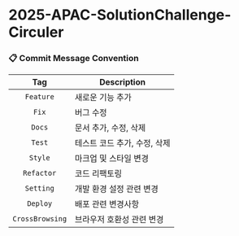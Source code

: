 # 2025-APAC-SolutionChallenge-Circuler 

### 📋 Commit Message Convention
| Tag | Description |
| :---: | --- |
| `Feature` | 새로운 기능 추가 |
| `Fix` | 버그 수정 |
| `Docs` | 문서 추가, 수정, 삭제 |
| `Test` | 테스트 코드 추가, 수정, 삭제 |
| `Style` | 마크업 및 스타일 변경 |
| `Refactor` | 코드 리팩토링 |
| `Setting` | 개발 환경 설정 관련 변경 |
| `Deploy` | 배포 관련 변경사항 |
| `CrossBrowsing` | 브라우저 호환성 관련 변경 |
